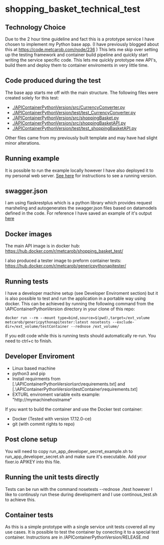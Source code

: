 # shopping_basket_technical_test

## Technology Choice
Due to the 2 hour time guideline and fact this is a prototype service I have chosen to implement my Python base app. (I have previously blogged about this at https://code.metcarob.com/node/236 ) This lets me skip over setting up the testing framework and container build pipeline and quickly start writing the service specific code. This lets me quickly prototype new API's, build them and deploy them to container enviroments in very little time.

## Code produced during the test

The base app starts me off with the main structure. The following files were created solely for this test:

 - [./APIContainerPythonVersion/src/CurrencyConverter.py](./APIContainerPythonVersion/src/CurrencyConverter.py)
 - [./APIContainerPythonVersion/test/test_CurrencyConverter.py](./APIContainerPythonVersion/test/test_CurrencyConverter.py)
 - [./APIContainerPythonVersion/src/shoppingBasket.py](./APIContainerPythonVersion/src/shoppingBasket.py)
 - [./APIContainerPythonVersion/src/shoppingBasketAPI.py](./APIContainerPythonVersion/src/shoppingBasketAPI.py)
 - [./APIContainerPythonVersion/test/test_shoppingBasketAPI.py](./APIContainerPythonVersion/test/test_shoppingBasketAPI.py)

Other files came from my previously built template and may have had slight minor alterations.

## Running example

It is possible to run the example locally however I have also deployed it to my personal web server. [See here](./APIContainerPythonVersion/LIVETEST.md) for instructions to see a running version.

## swagger.json

I am using flaskrestplus which is a python library which provides request marsheling and autogenerates the swagger.json files based on datamodels defined in the code. For reference I have saved an example of it's output [here](./APIContainerPythonVersion/example_files/swagger.json)

## Docker images

The main API image is in docker hub: https://hub.docker.com/r/metcarob/shopping_basket_test/

I also produced a tester image to preform container tests: https://hub.docker.com/r/metcarob/genericpythonapitester/


## Running tests

I have a developer machine setup (see Developer Enviroment section) but it is also possible to test and run the application in a portable way using docker.
This can be achieved by running the following command from the \APIContainerPythonVersion directory in your clone of this repo:
```
docker run --rm --mount type=bind,source=$(pwd),target=/ext_volume metcarob/genericpythonapitester:latest nosetests --exclude-dir=/ext_volume/testContainer --rednose /ext_volume/
```
If you edit code while this is running tests should automatically re-run. You need to ctrl+c to finish.



## Developer Enviroment

 - Linux based machine
 - python3 and pip
 - Install requirments from [.\APIContainerPythonVersion\src\requirements.txt] and [.\APIContainerPythonVersion\testContainer\requirements.txt]
 - EXTURL enviroment variable exits example: "http://mymachinehostname"
  
 
If you want to build the container and use the Docker test container:
 - Docker (Tested with version 17.12.0-ce)
 - git (with commit rights to repo)

## Post clone setup

You will need to copy run_app_developer_secret_example.sh to run_app_developer_secret.sh and make sure it's executable. Add your fixer.io APIKEY into this file.

## Running the unit tests directly

Tests can be run with the command nosetests --rednose ./test however I like to continusly run these during development and I use continous_test.sh to achieve this.

## Container tests

As this is a simple prototype with a single service unit tests covered all my use cases. It is possible to test the container by conecting it to a special test container. Instructions are in /APIContainerPythonVersion/RELEASE.md
 
